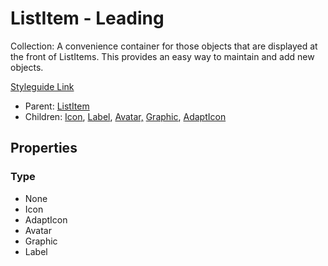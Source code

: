 # ListItem - Leading

Collection: A convenience container for those objects that are displayed at the front of ListItems. This provides an easy way to maintain and add new objects.

[Styleguide Link](https://app.zeplin.io/styleguide/6041aec8159a9b10c34d0182/components?cseid=608afb22788d2a052f91d2b5)

* Parent: [ListItem](list-item.md)
* Children: [Icon](../../overview/icon.md), [Label](../../overview/label.md), [Avatar,](../../overview/avatar/) [Graphic](../../overview/graphic/), [AdaptIcon](../../overview/adapticon/)

## Properties

### Type

* None
* Icon
* AdaptIcon
* Avatar
* Graphic
* Label
